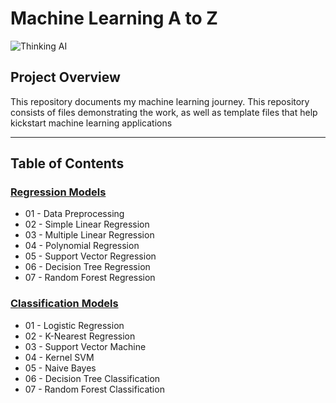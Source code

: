# **Machine Learning A to Z** #
![Thinking AI](https://media3.giphy.com/media/Okh003Y7axXR98E4ET/giphy.gif?cid=790b7611808f8accea5480d112e3fa826e0a54b03b7c64ff&rid=giphy.gif&ct=g)

## **Project Overview** ##
This repository documents my machine learning journey. This repository consists of files demonstrating the work, as well as template files that help kickstart machine learning applications

---

##  Table of Contents 
### [Regression Models](https://github.com/jerrvonewing/machine-learning-a-to-z/tree/main/regression)
- 01 - Data Preprocessing
- 02 - Simple Linear Regression
- 03 - Multiple Linear Regression
- 04 - Polynomial Regression
- 05 - Support Vector Regression
- 06 - Decision Tree Regression
- 07 - Random Forest Regression

### [Classification Models](https://github.com/jerrvonewing/machine-learning-a-to-z/tree/main/classification)
- 01 - Logistic Regression
- 02 - K-Nearest Regression
- 03 - Support Vector Machine
- 04 - Kernel SVM
- 05 - Naive Bayes
- 06 - Decision Tree Classification
- 07 - Random Forest Classification
